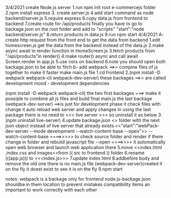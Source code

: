 3/4/2021
create Node.js server
1.run npm init root e-commercejs folder
2.npm install express 3. create server.js
4.add start command as node backend/server.js
5.require express
6.copy data.js from frontend to backend
7.create route for /api/products
finally you have to go to backage.json on the root folder and add to "scripts"
"start":"node backend/server.js"
8.return products in data.js
9.run npm start
4/4/2021
A-
create http request from the front end to get the data from backend
1.edit homescreen.js get the data from the backend instead of the data.js
2.make async await in render function in HomeScreen.js
3.fetch products from "/api/products"in render()
4.make router() async and call await Screen.render in app.js
5.use cors on backend
6.note you should open both backage.json to be able to fitch
b-
add webpack ==>>
compine files of js together to make it faster make main.js file
1.cd frontend
2.(npm install -D webpack webpack-cli webpack-dev-server)
these backages ==>> are called development mood - development dependencies

(npm install -D webpack webpack-cli) the two first backages
===> make it possiple to combine all js files and build final main.js
the last backage
(webpack-dev-server)
==>is just for development phase it check files with change it auto reload web server and apply changes
in using the last package there is no need to <<< live server >>> so uninstall it as below
3.(npm uninstall live-server)
4.update backage.json <<inside frontend>>
folder with the next json object instead of live server that already exists
<<"start":"webPack-dev-server --mode development --watch-content-base --open">>
--watch-content-base ====>>>>>
to check source folder and render if there change in folder and rebuild javascript file
--open ====>>>>
it automatically open web browser and launch web application there
5.move <<index.html ,index.css and images>>from (( src to frontend )) folder
6.rename (((app.js))) to <<<index.js>>>
7.update index.html
8.add<script src="main.js"></script>before body</body> and remove the old one
there is no main.js file (webpack-dev-server)created it on the fly it doest exist to see it is on the fly
9.npm start

notes:
webpack is a backage only for frontend
node.js-backage.json shouldbe in them location to prevent mistakes
compatibility items an important to work correctly with each other
